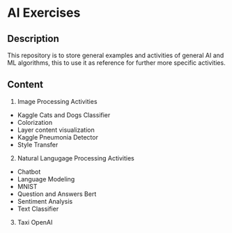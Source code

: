 # AI Exercises
## Description
This repository is to store general examples and activities of general AI and ML algorithms, this to use it as reference for further more specific activities. 

## Content
1. Image Processing Activities
- Kaggle Cats and Dogs Classifier
- Colorization
- Layer content visualization
- Kaggle Pneumonia Detector
- Style Transfer
2. Natural Langugage Processing Activities
- Chatbot
- Language Modeling
- MNIST
- Question and Answers Bert
- Sentiment Analysis
- Text Classifier
3. Taxi OpenAI
